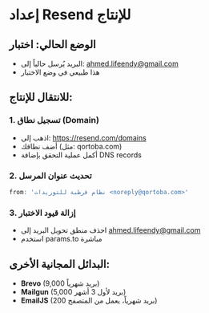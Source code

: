 # إعداد Resend للإنتاج

## الوضع الحالي: اختبار
- البريد يُرسل حالياً إلى: ahmed.lifeendy@gmail.com
- هذا طبيعي في وضع الاختبار

## للانتقال للإنتاج:

### 1. تسجيل نطاق (Domain)
- اذهب إلى: https://resend.com/domains
- أضف نطاقك (مثل: qortoba.com)
- أكمل عملية التحقق بإضافة DNS records

### 2. تحديث عنوان المرسل
```typescript
from: 'نظام قرطبة للتوريدات <noreply@qortoba.com>'
```

### 3. إزالة قيود الاختبار
- احذف منطق تحويل البريد إلى ahmed.lifeendy@gmail.com
- استخدم params.to مباشرة

## البدائل المجانية الأخرى:
- **Brevo** (9,000 بريد شهرياً)
- **Mailgun** (5,000 بريد لأول 3 أشهر)
- **EmailJS** (200 بريد شهرياً، يعمل من المتصفح)